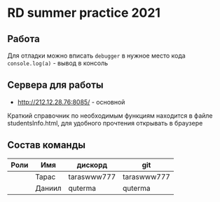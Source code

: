 # RD summer practice 2021

## Работа
Для отладки можно вписать `debugger` в нужное место кода
`console.log(a)` - вывод в консоль

## Сервера для работы
 - http://212.12.28.76:8085/ - основной
 
Краткий справочник по необходимым функциям находится в файле studentsInfo.html, 
для удобного прочтения открывать в браузере

## Состав команды
|Роли|Имя|дискорд|git|
|---|---|---|---|
| |Тарас|taraswww777|taraswww777|
| |Даниил|quterma|quterma|
